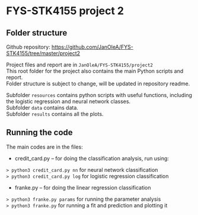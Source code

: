 # FYS-STK4155 project 2

## Folder structure
Github repository: https://github.com/JanOleA/FYS-STK4155/tree/master/project2

Project files and report are in `JanOleA/FYS-STK4155/project2`  
This root folder for the project also contains the main Python scripts and report.  
Folder structure is subject to change, will be updated in repository readme.

Subfolder `resources` contains python scripts with useful functions, including the logistic regression and neural network classes.  
Subfolder `data` contains data.  
Subfolder `results` contains all the plots.

## Running the code
The main codes are in the files:
- credit_card.py – for doing the classification analysis, run using:  

`> python3 credit_card.py nn` for neural network classification  
`> python3 credit_card.py log` for logistic regression classification

- franke.py – for doing the linear regression classification

`> python3 franke.py params` for running the parameter analysis  
`> python3 franke.py` for running a fit and prediction and plotting it
